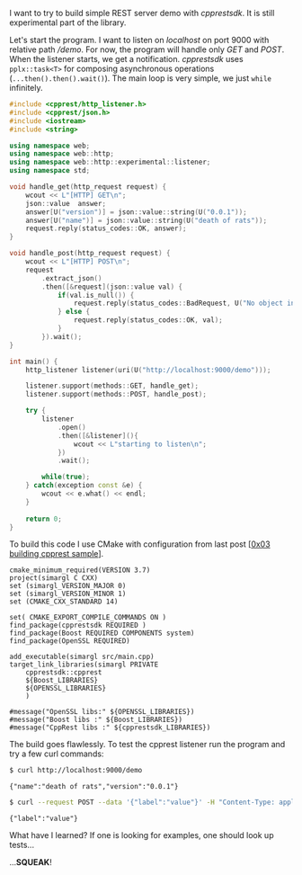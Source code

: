 <!--
.. title: 0x04 cpprest listener
.. slug: cpprest-listener
.. date: 2018-06-01 00:00:00 UTC+02:00
.. tags: cpp,cpprest,rest,server,http
.. category: cpp
.. link: 
.. description: first cpprest listener demo - experimantal
.. type: text
-->

I want to try to build simple REST server demo with *cpprestsdk*. It is still experimental part of the library.

Let's start the program. I want to listen on *localhost* on port 9000 with relative path */demo*. For now, 
the program will handle only *GET* and *POST*. When the listener starts, we get a notification. 
*cpprestsdk* uses `pplx::task<T>` for composing asynchronous operations (`...then().then().wait()`). The main
loop is very simple, we just `while` infinitely.

<!-- TEASER_END -->

```c++
#include <cpprest/http_listener.h>
#include <cpprest/json.h>
#include <iostream>
#include <string>

using namespace web;
using namespace web::http;
using namespace web::http::experimental::listener;
using namespace std;

void handle_get(http_request request) {
    wcout << L"[HTTP] GET\n";
    json::value  answer;
    answer[U("version")] = json::value::string(U("0.0.1"));
    answer[U("name")] = json::value::string(U("death of rats"));
    request.reply(status_codes::OK, answer);
}

void handle_post(http_request request) {
    wcout << L"[HTTP] POST\n";
    request
        .extract_json()
        .then([&request](json::value val) {
            if(val.is_null()) {
                request.reply(status_codes::BadRequest, U("No object in post data."));
            } else {
                request.reply(status_codes::OK, val);
            }
        }).wait();
}

int main() {
    http_listener listener(uri(U("http://localhost:9000/demo")));

    listener.support(methods::GET, handle_get);
    listener.support(methods::POST, handle_post);

    try {
        listener
            .open()
            .then([&listener](){
                wcout << L"starting to listen\n";        
            })
            .wait();

        while(true);
    } catch(exception const &e) {
        wcout << e.what() << endl;
    }
    
    return 0;
}
```

To build this code I use CMake with configuration from last post 
\[[0x03 building cpprest sample](/posts/building-cpprest-sample/)]. 

```
cmake_minimum_required(VERSION 3.7)
project(simargl C CXX)
set (simargl_VERSION_MAJOR 0)
set (simargl_VERSION_MINOR 1)
set (CMAKE_CXX_STANDARD 14)

set( CMAKE_EXPORT_COMPILE_COMMANDS ON )
find_package(cpprestsdk REQUIRED )
find_package(Boost REQUIRED COMPONENTS system)
find_package(OpenSSL REQUIRED)

add_executable(simargl src/main.cpp)
target_link_libraries(simargl PRIVATE
	cpprestsdk::cpprest
	${Boost_LIBRARIES} 
	${OPENSSL_LIBRARIES}
	)

#message("OpenSSL libs:" ${OPENSSL_LIBRARIES})
#message("Boost libs :" ${Boost_LIBRARIES})
#message("CppRest libs :" ${cpprestsdk_LIBRARIES})
```

The build goes flawlessly. To test the cpprest listener run the program and try a few curl commands:

```sh
$ curl http://localhost:9000/demo
```
```
{"name":"death of rats","version":"0.0.1"}
```
```sh
$ curl --request POST --data '{"label":"value"}' -H "Content-Type: application/json"  http://localhost:9000/demo
```
```
{"label":"value"}
```

What have I learned? If one is looking for examples, one should look up tests...

...**SQUEAK**!
